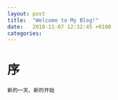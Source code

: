 ```yaml
---
layout: post
title:  "Welcome to My Blog!"
date:   2018-11-07 12:32:45 +0100
categories:
---
```


# 序  
<code>新的一天、新的开始</code>
